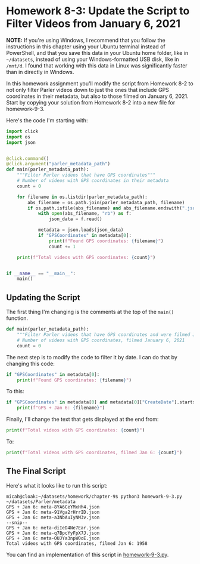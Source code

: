 # Homework 8-3: Update the Script to Filter Videos from January 6, 2021

**NOTE:** If you're using Windows, I recommend that you follow the instructions in this chapter using your Ubuntu terminal instead of PowerShell, and that you save this data in your Ubuntu home folder, like in `~/datasets`, instead of using your Windows-formatted USB disk, like in `/mnt/d`. I found that working with this data in Linux was significantly faster than in directly in Windows.

In this homework assignment you'll modify the script from Homework 8-2 to not only filter Parler videos down to just the ones that include GPS coordinates in their metadata, but also to those filmed on January 6, 2021. Start by copying your solution from Homework 8-2 into a new file for homework-9-3.

Here's the code I'm starting with:

```python
import click
import os
import json


@click.command()
@click.argument("parler_metadata_path")
def main(parler_metadata_path):
    """Filter Parler videos that have GPS coordinates"""
    # Number of videos with GPS coordinates in their metadata
    count = 0

    for filename in os.listdir(parler_metadata_path):
        abs_filename = os.path.join(parler_metadata_path, filename)
        if os.path.isfile(abs_filename) and abs_filename.endswith(".json"):
            with open(abs_filename, "rb") as f:
                json_data = f.read()

            metadata = json.loads(json_data)
            if "GPSCoordinates" in metadata[0]:
                print(f"Found GPS coordinates: {filename}")
                count += 1

    print(f"Total videos with GPS coordinates: {count}")


if __name__ == "__main__":
    main()
```

## Updating the Script

The first thing I'm changing is the comments at the top of the `main()` function.

```python
def main(parler_metadata_path):
    """Filter Parler videos that have GPS coordinates and were filmed Jan 6, 2021"""
    # Number of videos with GPS coordinates, filmed January 6, 2021
    count = 0
```

The next step is to modify the code to filter it by date. I can do that by changing this code:

```python
if "GPSCoordinates" in metadata[0]:
    print(f"Found GPS coordinates: {filename}")
```

To this:

```python
if "GPSCoordinates" in metadata[0] and metadata[0]["CreateDate"].startswith("2021:01:06 "):
    print(f"GPS + Jan 6: {filename}")
```

Finally, I'll change the text that gets displayed at the end from:

```python
print(f"Total videos with GPS coordinates: {count}")
```

To:

```python
print(f"Total videos with GPS coordinates, filmed Jan 6: {count}")
```

## The Final Script

Here's what it looks like to run this script:

```
micah@cloak:~/datasets/homework/chapter-9$ python3 homework-9-3.py ~/datasets/Parler/metadata
GPS + Jan 6: meta-8YA6CeYMxHh4.json
GPS + Jan 6: meta-91Vga2rHrrID.json
GPS + Jan 6: meta-a3NbAuIyNM3v.json
--snip--
GPS + Jan 6: meta-diIeD4Ne7Ear.json
GPS + Jan 6: meta-q7BpcYyFpX7J.json
GPS + Jan 6: meta-OUJYa3npW0oE.json
Total videos with GPS coordinates, filmed Jan 6: 1958
```

You can find an implementation of this script in [homework-9-3.py](./homework-9-3.py).
